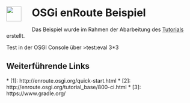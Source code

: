<h1><img src="http://enroute.osgi.org/img/enroute-logo-64.png" witdh=40px style="float:left;margin: 0 1em 1em 0;width:40px">
OSGi enRoute Beispiel</h1>

Das Beispiel wurde im Rahmen der Abarbeitung des [Tutorials](http://enroute.osgi.org/book/220-tutorial-base.html) erstellt. 

Test in der OSGI Console über >test:eval 3*3

<h2>Weiterführende Links</h2>
* [1]: http://enroute.osgi.org/quick-start.html
* [2]: http://enroute.osgi.org/tutorial_base/800-ci.html
* [3]: https://www.gradle.org/
